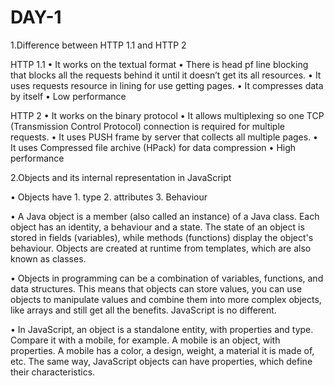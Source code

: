 # DAY-1
1.Difference between HTTP 1.1 and HTTP 2 

HTTP 1.1
•	It works on the textual format
•	There is head pf line blocking that blocks all the requests behind it until it doesn’t get its all resources.
•	It uses requests resource in lining for use getting pages.
•	It compresses data by itself
•	Low performance

HTTP 2
•	It works on the binary protocol
•	It allows multiplexing so one TCP (Transmission Control Protocol) connection is required for multiple requests.
•	It uses PUSH frame by server that collects all multiple pages.
•	It uses   Compressed file archive (HPack) for data compression
•	High performance


2.Objects and its internal representation in JavaScript

•	Objects have 1. type 2. attributes 3. Behaviour

•	A Java object is a member (also called an instance) of a Java class. Each object has an identity, a behaviour and a state. The state of an object is stored in fields (variables), while methods (functions) display the object's behaviour. Objects are created at runtime from templates, which are also known as classes.

•	Objects in programming can be a combination of variables, functions, and data structures. This means that objects can store values, you can use objects to manipulate values and combine them into more complex objects, like arrays and still get all the benefits. JavaScript is no different.


•	In JavaScript, an object is a standalone entity, with properties and type. Compare it with a mobile, for example. A mobile is an object, with properties. A mobile has a color, a design, weight, a material it is made of, etc. The same way, JavaScript objects can have properties, which define their characteristics.
